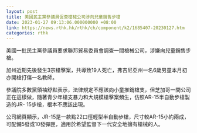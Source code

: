 ```yaml
---
layout: post
title: 美國民主黨參議員促查槍械公司涉向兒童銷售步槍
date: 2023-01-27 09:13:06.000000000 +08:00
link: https://news.rthk.hk/rthk/ch/component/k2/1685407-20230127.htm
categories: rthk
---
```


美國一批民主黨參議員要求聯邦貿易委員會調查一間槍械公司，涉嫌向兒童銷售步槍。

加州近期先後發生3宗槍擊案，共導致19人死亡，弗吉尼亞州一名6歲男童本月初亦開槍打傷一名教師。

參議院多數黨領袖舒默表示，法律規定不應該向小童推銷槍支，但芝加哥一間公司正在這樣做，隨著青少年槍支暴力和大規模槍擊案頻生，仿照AR-15半自動步槍製造的JR- 15步槍，根本不應該出現。

公司網頁顯示，JR-15是一款點22口徑輕型半自動步槍，尺寸較AR-15小約兩成，可配備5發或10發彈匣，適用於希望監督下一代安全地擁有槍械的人。

